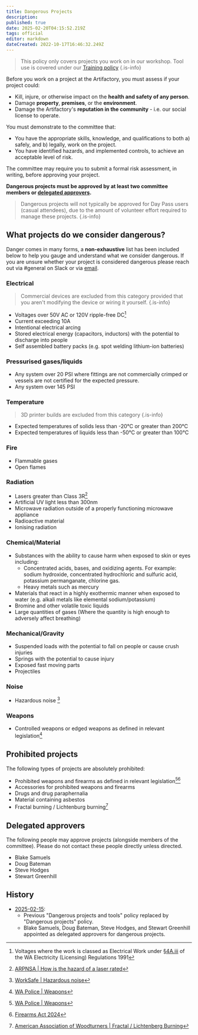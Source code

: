 ```yaml
---
title: Dangerous Projects
description: 
published: true
date: 2025-02-20T04:15:52.219Z
tags: official
editor: markdown
dateCreated: 2022-10-17T16:46:32.249Z
---
```


> This policy only covers projects you work on in our workshop. Tool use is covered under our [Training policy](/docs/policies/training)
{.is-info}

Before you work on a project at the Artifactory, you must assess if your project could:

* Kill, injure, or otherwise impact on the **health and safety of any person**.
* Damage **property**, **premises**, or the **environment**.
* Damage the Artifactory's **reputation in the community** - i.e. our social license to operate.

You must demonstrate to the committee that:

* You have the appropriate skills, knowledge, and qualifications to both a) safely, and b) legally, work on the project.
* You have identified hazards, and implemented controls, to achieve an acceptable level of risk.

The committee may require you to submit a formal risk assessment, in writing, before approving your project.

**Dangerous projects must be approved by at least two committee members or [delegated approvers](https://wiki.artifactory.org.au/en/docs/policies/dangerous_projects#delegated-approvers).**

> Dangerous projects will not typically be approved for Day Pass users (casual attendees), due to the amount of volunteer effort required to manage these projects.
{.is-info}

## What projects do we consider dangerous?

Danger comes in many forms, a **non-exhaustive** list has been included below to help you gauge and understand what we consider dangerous. If you are unsure whether your project is considered dangerous please reach out via #general on Slack or via [email](mailto:committee@artifactory.org.au).

### Electrical

> Commercial devices are excluded from this category provided that you aren't modifying the device or wiring it yourself.
{.is-info}


* Voltages over 50V AC or 120V ripple-free DC[^1]
* Current exceeding 10A
* Intentional electrical arcing
* Stored electrical energy (capacitors, inductors) with the potential to discharge into people
* Self assembled battery packs (e.g. spot welding lithium-ion batteries)

[^1]: Voltages where the work is classed as Electrical Work under [§4A.iii](https://www.legislation.wa.gov.au/legislation/prod/filestore.nsf/FileURL/mrdoc_47829.htm/$FILE/Electricity%20(Licensing)%20Regulations%201991%20-%20%5B07-ac0-01%5D.html?OpenElement#:~:text=nominal%20pressure%20exceeding-,50%C2%A0volts%20alternating%20current%20or%20120%C2%A0volts%20ripple%20free%20direct%20current,-%3B%20and) of the WA Electricity (Licensing) Regulations 1991

### Pressurised gases/liquids

* Any system over 20 PSI where fittings are not commercially crimped or vessels are not certified for the expected pressure.
* Any system over 145 PSI

### Temperature

> 3D printer builds are excluded from this category
{.is-info}

* Expected temperatures of solids less than -20°C or greater than 200°C
* Expected temperatures of liquids less than -50°C or greater than 100°C

### Fire

* Flammable gases
* Open flames

### Radiation

* Lasers greater than Class 3R[^2]
* Artificial UV light less than 300nm
* Microwave radiation outside of a properly functioning microwave appliance
* Radioactive material
* Ionising radiation

[^2]: [ARPNSA | How is the hazard of a laser rated](https://www.arpansa.gov.au/understanding-radiation/what-is-radiation/non-ionising-radiation/laser#how-is-the-hazard-of-a-laser-rated)

### Chemical/Material

* Substances with the ability to cause harm when exposed to skin or eyes including:
  * Concentrated acids, bases, and oxidizing agents. For example: sodium hydroxide, concentrated hydrochloric and sulfuric acid, potassium permanganate, chlorine gas.
  * Heavy metals such as mercury
* Materials that react in a highly exothermic manner when exposed to water (e.g. alkali metals like elemental sodium/potassium)
* Bromine and other volatile toxic liquids
* Large quantities of gases (Where the quantity is high enough to adversely affect breathing)

### Mechanical/Gravity

* Suspended loads with the potential to fall on people or cause crush injuries
* Springs with the potential to cause injury
* Exposed fast moving parts
* Projectiles

### Noise

* Hazardous noise [^3]

[^3]: [WorkSafe | Hazardous noise](https://www.worksafe.wa.gov.au/noise)

### Weapons

* Controlled weapons or edged weapons as defined in relevant legislation[^4]

[^4]: [WA Police | Weapons](https://www.wa.gov.au/organisation/western-australia-police-force/weapons)

## Prohibited projects

The following types of projects are absolutely prohibited:

* Prohibited weapons and firearms as defined in relevant legislation[^4][^6]
* Accessories for prohibited weapons and firearms
* Drugs and drug paraphernalia
* Material containing asbestos
* Fractal burning / Lichtenburg burning[^5]

[^5]: [American Association of Woodturners | Fractal / Lichtenberg Burning](https://www.woodturner.org/Woodturner/Woodturner/Resources/Safety-Materials/Safety-Fractal-Burning-Lichtenburg-Burning.aspx)
[^6]: [Firearms Act 2024](https://www.austlii.edu.au/cgi-bin/viewdb/au/legis/wa/consol_act/fa2024102/)

## Delegated approvers

The following people may approve projects (alongside members of the committee). Please do not contact these people directly unless directed.

* Blake Samuels
* Doug Bateman
* Steve Hodges
* Stewart Greenhill

## History

* [2025-02-15](https://wiki.artifactory.org.au/en/minutes/Committee/2025-02-15):
  * Previous "Dangerous projects and tools" policy replaced by "Dangerous projects" policy.
  * Blake Samuels, Doug Bateman, Steve Hodges, and Stewart Greenhill appointed as delegated approvers for dangerous projects.

